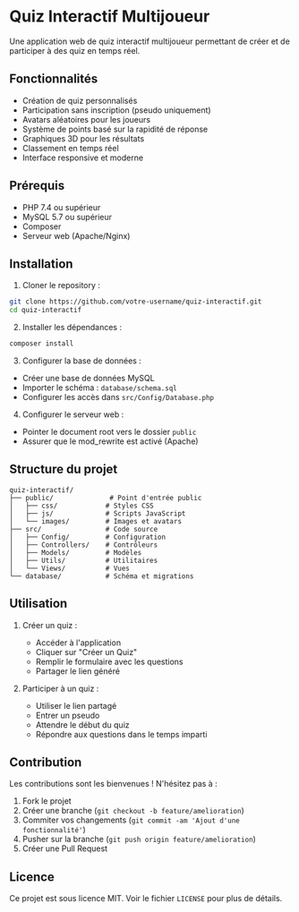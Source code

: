 # Quiz Interactif Multijoueur

Une application web de quiz interactif multijoueur permettant de créer et de participer à des quiz en temps réel.

## Fonctionnalités

- Création de quiz personnalisés
- Participation sans inscription (pseudo uniquement)
- Avatars aléatoires pour les joueurs
- Système de points basé sur la rapidité de réponse
- Graphiques 3D pour les résultats
- Classement en temps réel
- Interface responsive et moderne

## Prérequis

- PHP 7.4 ou supérieur
- MySQL 5.7 ou supérieur
- Composer
- Serveur web (Apache/Nginx)

## Installation

1. Cloner le repository :
```bash
git clone https://github.com/votre-username/quiz-interactif.git
cd quiz-interactif
```

2. Installer les dépendances :
```bash
composer install
```

3. Configurer la base de données :
- Créer une base de données MySQL
- Importer le schéma : `database/schema.sql`
- Configurer les accès dans `src/Config/Database.php`

4. Configurer le serveur web :
- Pointer le document root vers le dossier `public`
- Assurer que le mod_rewrite est activé (Apache)

## Structure du projet

```
quiz-interactif/
├── public/              # Point d'entrée public
│   ├── css/            # Styles CSS
│   ├── js/             # Scripts JavaScript
│   └── images/         # Images et avatars
├── src/                # Code source
│   ├── Config/         # Configuration
│   ├── Controllers/    # Contrôleurs
│   ├── Models/         # Modèles
│   ├── Utils/          # Utilitaires
│   └── Views/          # Vues
└── database/           # Schéma et migrations
```

## Utilisation

1. Créer un quiz :
   - Accéder à l'application
   - Cliquer sur "Créer un Quiz"
   - Remplir le formulaire avec les questions
   - Partager le lien généré

2. Participer à un quiz :
   - Utiliser le lien partagé
   - Entrer un pseudo
   - Attendre le début du quiz
   - Répondre aux questions dans le temps imparti

## Contribution

Les contributions sont les bienvenues ! N'hésitez pas à :
1. Fork le projet
2. Créer une branche (`git checkout -b feature/amelioration`)
3. Commiter vos changements (`git commit -am 'Ajout d'une fonctionnalité'`)
4. Pusher sur la branche (`git push origin feature/amelioration`)
5. Créer une Pull Request

## Licence

Ce projet est sous licence MIT. Voir le fichier `LICENSE` pour plus de détails. 